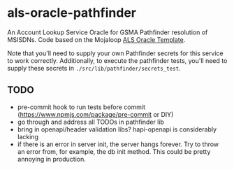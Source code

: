 # als-oracle-pathfinder
An Account Lookup Service Oracle for GSMA Pathfinder resolution of MSISDNs. Code based on the
Mojaloop [ALS Oracle Template](https://github.com/mojaloop/als-oracle-template).

Note that you'll need to supply your own Pathfinder secrets for this service to work correctly.
Additionally, to execute the pathfinder tests, you'll need to supply these secrets in
`./src/lib/pathfinder/secrets_test`.

## TODO
* pre-commit hook to run tests before commit (https://www.npmjs.com/package/pre-commit or DIY)
* go through and address all TODOs in pathfinder lib
* bring in openapi/header validation libs? hapi-openapi is considerably lacking
* if there is an error in server init, the server hangs forever. Try to throw an error from, for
    example, the db init method. This could be pretty annoying in production.

